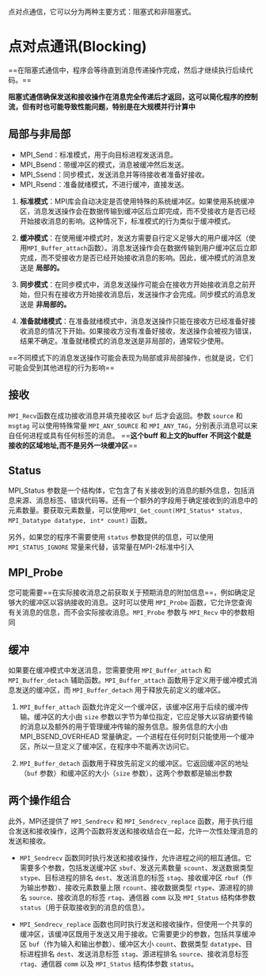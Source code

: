 
点对点通信，它可以分为两种主要方式：阻塞式和非阻塞式。

# 点对点通讯(Blocking)
==在阻塞式通信中，程序会等待直到消息传递操作完成，然后才继续执行后续代码。==

**阻塞式通信确保发送和接收操作在消息完全传递后才返回，这可以简化程序的控制流，但有时也可能导致性能问题，特别是在大规模并行计算中**

## 局部与非局部
- MPI_Send：标准模式，用于向目标进程发送消息。
- MPI_Bsend：带缓冲区的模式，消息被缓冲然后发送。
- MPI_Ssend：同步模式，发送消息并等待接收者准备好接收。
- MPI_Rsend：准备就绪模式，不进行缓冲，直接发送。

1. **标准模式**：MPI库会自动决定是否使用特殊的系统缓冲区。如果使用系统缓冲区，消息发送操作会在数据传输到缓冲区后立即完成，而不受接收方是否已经开始接收消息的影响。这种情况下，标准模式的行为类似于缓冲模式。
    
2. **缓冲模式**：在使用缓冲模式时，发送方需要自行定义足够大的用户缓冲区（使用`MPI_Buffer_attach`函数）。消息发送操作会在数据传输到用户缓冲区后立即完成，而不受接收方是否已经开始接收消息的影响。因此，缓冲模式的消息发送是     **局部的。**
    
3. **同步模式**：在同步模式中，消息发送操作可能会在接收方开始接收消息之前开始，但只有在接收方开始接收消息后，发送操作才会完成。同步模式的消息发送是   **非局部的。**
    
4. **准备就绪模式**：在准备就绪模式中，消息发送操作只能在接收方已经准备好接收消息的情况下开始。如果接收方没有准备好接收，发送操作会被视为错误，结果不确定。准备就绪模式的消息发送是非局部的，通常较少使用。

==不同模式下的消息发送操作可能会表现为局部或非局部操作，也就是说，它们可能会受到其他进程的行为影响==

## 接收
`MPI_Recv`函数在成功接收消息并填充接收区 `buf` 后才会返回。参数 `source` 和 `msgtag` 可以使用特殊常量 `MPI_ANY_SOURCE` 和 `MPI_ANY_TAG`，分别表示消息可以来自任何进程或具有任何标签的消息。
==**这个buff 和上文的buffer 不同这个就是接收的区域地址,而不是另外一块缓冲区**==
## Status
MPI_Status 参数是一个结构体，它包含了有关接收到的消息的额外信息，包括消息来源、消息标签、错误代码等。还有一个额外的字段用于确定接收到的消息中的元素数量。要获取元素数量，可以使用`MPI_Get_count(MPI_Status* status, MPI_Datatype datatype, int* count)` 函数。

另外，如果您的程序不需要使用 `status` 参数提供的信息，可以使用 `MPI_STATUS_IGNORE` 常量来代替，该常量在MPI-2标准中引入

## MPI_Probe
您可能需要==在实际接收消息之前获取关于预期消息的附加信息==，例如确定足够大的缓冲区以容纳接收的消息。这时可以使用 `MPI_Probe` 函数，它允许您查询有关消息的信息，而不会实际接收消息。`MPI_Probe` 参数与 `MPI_Recv` 中的参数相同

## 缓冲
如果要在缓冲模式中发送消息，您需要使用 `MPI_Buffer_attach` 和 `MPI_Buffer_detach` 辅助函数。`MPI_Buffer_attach` 函数用于定义用于缓冲模式消息发送的缓冲区，而 `MPI_Buffer_detach` 用于释放先前定义的缓冲区。
1. `MPI_Buffer_attach` 函数允许定义一个缓冲区，该缓冲区用于后续的缓冲传输。缓冲区的大小由 `size` 参数以字节为单位指定，它应足够大以容纳要传输的消息以及额外的用于管理缓冲传输的服务信息。服务信息的大小由 MPI_BSEND_OVERHEAD 常量确定。一个进程在任何时刻只能使用一个缓冲区，所以一旦定义了缓冲区，在程序中不能再次访问它。
    
2. `MPI_Buffer_detach` 函数用于释放先前定义的缓冲区。它返回缓冲区的地址（`buf` 参数）和缓冲区的大小（`size` 参数），这两个参数都是输出参数

## 两个操作组合
此外，MPI还提供了 `MPI_Sendrecv` 和 `MPI_Sendrecv_replace` 函数，用于执行组合发送和接收操作，这两个函数将发送和接收结合在一起，允许一次性处理消息的发送和接收。
- `MPI_Sendrecv` 函数同时执行发送和接收操作，允许进程之间的相互通信。它需要多个参数，包括发送缓冲区 `sbuf`、发送元素数量 `scount`、发送数据类型 `stype`、目标进程的排名 `dest`、发送消息的标签 `stag`、接收缓冲区 `rbuf`（作为输出参数）、接收元素数量上限 `rcount`、接收数据类型 `rtype`、源进程的排名 `source`、接收消息的标签 `rtag`、通信器 `comm` 以及 `MPI_Status` 结构体参数 `status`（用于获取接收到的消息的信息）。
    
- `MPI_Sendrecv_replace` 函数也同时执行发送和接收操作，但使用一个共享的缓冲区，该缓冲区既用于发送又用于接收。它需要更少的参数，包括共享缓冲区 `buf`（作为输入和输出参数）、缓冲区大小 `count`、数据类型 `datatype`、目标进程排名 `dest`、发送消息标签 `stag`、源进程排名 `source`、接收消息标签 `rtag`、通信器 `comm` 以及 `MPI_Status` 结构体参数 `status`。